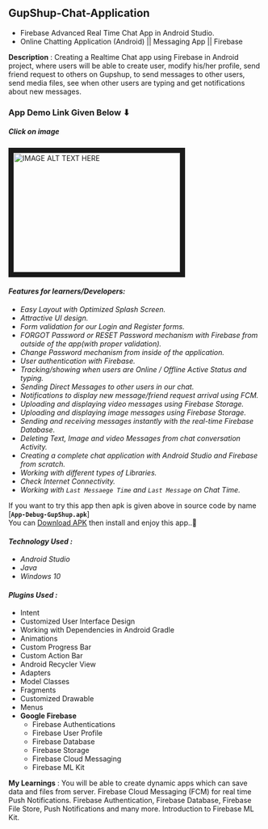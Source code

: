 ## GupShup-Chat-Application
* Firebase Advanced Real Time Chat App in Android Studio.  
* Online Chatting Application (Android) || Messaging App || Firebase

**Description** : Creating a Realtime Chat app using Firebase in Android project, where users will be able to create user, modify his/her profile, send friend request to others on Gupshup, to send messages to other users, send media files, see when other users are typing and get notifications about new messages.

### App Demo Link Given Below ⬇
##### Click on image
<a href="http://www.youtube.com/watch?feature=player_embedded&v=Jvs1UZRdzow
" target="_blank"><img src="http://img.youtube.com/vi/Jvs1UZRdzow/0.jpg" 
alt="IMAGE ALT TEXT HERE" width="330" height="236" border="10" /></a>

#### _Features for learners/Developers:_
* _Easy Layout with Optimized Splash Screen._
* _Attractive UI design._
* _Form validation for our Login and Register forms._
* _FORGOT Password or RESET Password mechanism with Firebase from outside of the app(with proper validation)._
* _Change Password mechanism from inside of the application._ 
* _User authentication with Firebase._
* _Tracking/showing when users are Online / Offline Active Status and typing._
* _Sending Direct Messages to other users in our chat._
* _Notifications to display new message/friend request arrival using FCM._
* _Uploading and displaying video messages using Firebase Storage._
* _Uploading and displaying image messages using Firebase Storage._
* _Sending and receiving messages instantly with the real-time Firebase Database._
* _Deleting Text, Image and video Messages from chat conversation Activity._
* _Creating a complete chat application with Android Studio and Firebase from scratch._
* _Working with different types of Libraries._
* _Check Internet Connectivity._
* _Working with ```Last Messaege Time``` and ```Last Message``` on Chat Time._

If you want to try this app then apk is given above in source code
by name [**`App-Debug-GupShup.apk`**]  
You can [Download APK](https://github.com/Nitinkumar3399/Firebase-Realtime-Chat-App-GupShup/blob/master/App-Debug-GupShup.apk) then install and enjoy this app..🙂

#### _Technology Used :_
* _Android Studio_  
* _Java_  
* _Windows 10_  

####  _Plugins Used :_
* Intent
* Customized User Interface Design
* Working with Dependencies in Android Gradle
* Animations
* Custom Progress Bar
* Custom Action Bar
* Android Recycler View
* Adapters
* Model Classes
* Fragments
* Customized Drawable
* Menus
* **Google Firebase**
	* Firebase Authentications
	* Firebase User Profile
	* Firebase Database
	* Firebase Storage
	* Firebase Cloud Messaging
	* Firebase ML Kit
 
**My Learnings** : You will be able to create dynamic apps which can save data and files from server. Firebase Cloud Messaging (FCM) for real time Push Notifications. Firebase Authentication, Firebase Database, Firebase File Store, Push Notifications and many more. Introduction to Firebase ML Kit.
